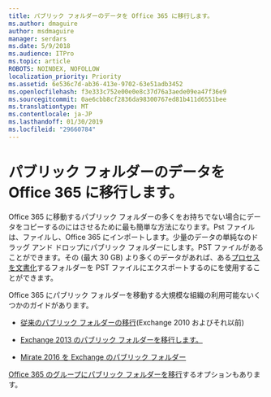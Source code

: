 ```yaml
---
title: パブリック フォルダーのデータを Office 365 に移行します。
ms.author: dmaguire
author: msdmaguire
manager: serdars
ms.date: 5/9/2018
ms.audience: ITPro
ms.topic: article
ROBOTS: NOINDEX, NOFOLLOW
localization_priority: Priority
ms.assetid: 6e536c7d-ab36-413e-9702-63e51adb3452
ms.openlocfilehash: f3e333c752e00e0e8c37d76a3aede09ea47f36e9
ms.sourcegitcommit: 0ae6cbb8cf2836da98300767ed81b411d6551bee
ms.translationtype: MT
ms.contentlocale: ja-JP
ms.lasthandoff: 01/30/2019
ms.locfileid: "29660784"
---
```

# <a name="migrate-public-folder-data-to-office-365"></a>パブリック フォルダーのデータを Office 365 に移行します。

Office 365 に移動するパブリック フォルダーの多くをお持ちでない場合にデータをコピーするのにはさせるために最も簡単な方法になります。Pst ファイルは、ファイルし、Office 365 にインポートします。少量のデータの単純なのドラッグ アンド ドロップにパブリック フォルダーにします。PST ファイルがあることができます。その (最大 30 GB) より多くのデータがあれば、ある[プロセスを文書化](https://technet.microsoft.com/library/dn874017%28v=exchg.150%29.aspx)するフォルダーを PST ファイルにエクスポートするのにを使用することができます。 
  
Office 365 にパブリック フォルダーを移動する大規模な組織の利用可能ないくつかのガイドがあります。
  
- [従来のパブリック フォルダーの移行](https://technet.microsoft.com/library/dn874017%28v=exchg.150%29.aspx)(Exchange 2010 およびそれ以前) 
    
- [Exchange 2013 のパブリック フォルダーを移行します。](https://technet.microsoft.com/library/mt798260%28v=exchg.150%29.aspx)
    
- [Mirate 2016 を Exchange のパブリック フォルダー](https://technet.microsoft.com/library/mt798260%28v=exchg.160%29.aspx)
    
[Office 365 のグループにパブリック フォルダーを移行](https://technet.microsoft.com/library/mt843872%28v=exchg.150%29.aspx)するオプションもあります。
  

